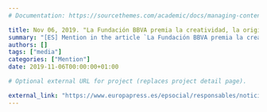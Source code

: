 ```yaml
---
# Documentation: https://sourcethemes.com/academic/docs/managing-content/

title: Nov 06, 2019. "La Fundación BBVA premia la creatividad, la originalidad y la excelencia en el mundo de la informática"
summary: "[ES] Mention in the article `La Fundación BBVA premia la creatividad, la originalidad y la excelencia en el mundo de la informática`, published by the _BBVA_ bank. Mention related to the SCIE-BBVA award"
authors: []
tags: ["media"]
categories: ["Mention"]
date: 2019-11-06T00:00:00+01:00

# Optional external URL for project (replaces project detail page).

external_link: "https://www.europapress.es/epsocial/responsables/noticia-premios-informatica-scie-fundacion-bbva-reconocen-cientificos-impulsan-investigacion-vanguardia-20191105200055.html"
---
```

